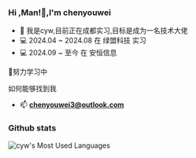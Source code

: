 ### Hi ,Man!👋,I'm chenyouwei
 - 🔭 我是cyw,目前正在成都实习,目标是成为一名技术大佬<br>
 - 💻 2024.04 ~ 2024.08 在 绿盟科技 实习
 - 💻 2024.09 ~ 至今 在 安恒信息
   
🌴努力学习中

如何能够找到我
 - 📫  **chenyouwei3@outlook.com**<br>
 ### Github stats
<!--  ![cyw's Most Used Languages](https://github-readme-stats.vercel.app/api/top-langs/?username=Chenyouwei3langs_count=16&layout=compact&card_width=445)
  -->
![cyw's Most Used Languages](https://github-readme-stats.vercel.app/api/top-langs/?username=Chenyouwei3&layout=compact)

